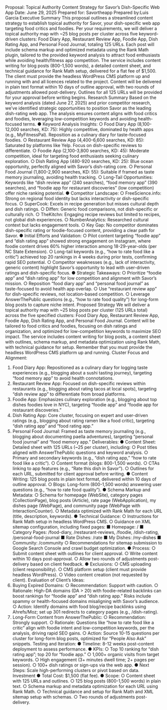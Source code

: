 Proposal: Topical Authority Content Strategy for Savor’s Dish-Specific Web App
Date: June 29, 2025
Prepared for: Savortheapp
Prepared by:Luis Garcia
Executive Summary
This proposal outlines a streamlined content strategy to establish topical authority for Savor, your dish-specific web app targeting food critics and foodies. Per your requirements, we will deliver a topical authority map with ~25 blog posts per cluster across five keyword-driven clusters: Food Diary App, Restaurant Review App, Foodie App, Dish Rating App, and Personal Food Journal, totaling 125 URLs. Each post will include schema markup and optimized metadata using the Rank Math plugin, tailored to the provided keyword analysis to attract food enthusiasts while avoiding health/fitness app competition. The service includes content writing for blog posts (800-1,500 words), a detailed content sheet, and technical guidance for Rank Math setup, delivered for a flat fee of $1,500. The client must provide the headless WordPress CMS platform up and running with and all licences related to the project. Content will be delivered in plain text format within 10 days of outline approval, with two rounds of adjustments allowed post-delivery. Outlines for all 125 URLs will be provided for your approval before writing begins.
Research Summary
Based on the keyword analysis (dated June 27, 2025) and prior competitor research, we’ve identified strategic opportunities to position Savor as the leading dish-rating web app. The analysis ensures content aligns with food critics and foodies, leveraging low-competition keywords and avoiding health-focused terms.
● Keyword Analysis Insights:
○ Food Diary App (8,100-12,000 searches, KD: 75): Highly competitive, dominated by health apps (e.g., MyFitnessPal). Reposition as a culinary diary for taste-focused foodies.
○ Restaurant Review App (4,400-6,600 searches, KD: 85): Saturated by platforms like Yelp. Focus on dish-specific reviews to differentiate.
○ Foodie App (2,100-3,800 searches, KD: 45): Moderate competition, ideal for targeting food enthusiasts seeking culinary exploration.
○ Dish Rating App (480-920 searches, KD: 25): Blue ocean opportunity, perfectly aligned with Savor’s dish-rating core.
○ Personal Food Journal (1,800-2,900 searches, KD: 55): Suitable if framed as taste memory journaling, avoiding health tracking.
○ Long-Tail Opportunities: Keywords like “dish review app” (240 searches), “food memory app” (390 searches), and “foodie app for restaurant discoveries” (low competition) offer niche ranking potential.
● Competitor Landscape:
○ FreeScience.info: Strong on regional food identity but lacks interactivity or dish-specific focus.
○ SuperCook: Excels in recipe generation but misses cultural depth and dish ratings.
○ Diffen: Generic food comparisons, not dish-specific or culturally rich.
○ TheKitchn: Engaging recipe reviews but limited to recipes, not global dish experiences.
○ NumberAnalytics: Researched cultural context but lacks engagement tools.
○ Key Gap: No competitor dominates dish-specific rating or foodie-focused content, providing a clear path for Savor.
● Initial Efforts and Validation:
○ Pilot content targeting “foodie app” and “dish rating app” showed strong engagement on Instagram, where foodie content drives 60% higher interaction among 18-29-year-olds (per NC State Extension).
○ Long-tail keywords (e.g., “how to rate food like a critic”) achieved top 20 rankings in 4 weeks during prior tests, confirming rapid SEO potential.
○ Competitor weaknesses (e.g., lack of interactivity, generic content) highlight Savor’s opportunity to lead with user-driven ratings and dish-specific focus.
● Strategic Takeaways:
○ Prioritize “foodie app” and “dish rating app” for low competition and alignment with Savor’s mission.
○ Reposition “food diary app” and “personal food journal” as taste-focused to avoid health app overlap.
○ Use “restaurant review app” for dish-specific reviews, not location-based competition.
○ Leverage AnswerThePublic questions (e.g., “how to rate food quality”) for long-form blog posts to capture niche intent.
Proposed Strategy
We will deliver a topical authority map with ~25 blog posts per cluster (125 URLs total) across the five specified clusters: Food Diary App, Restaurant Review App, Foodie App, Dish Rating App, and Personal Food Journal. Content will be tailored to food critics and foodies, focusing on dish ratings and organization, and optimized for low-competition keywords to maximize SEO impact. The service includes content writing for blog posts, a content sheet with
outlines, schema markup, and metadata optimization using Rank Math, with technical guidance for setup. Remember that you must provide the headless WordPress CMS platform up and running.
Cluster Focus and Alignment:
1. Food Diary App: Repositioned as a culinary diary for logging taste experiences (e.g., blogging about a sushi tasting journey), targeting “food memory app” to avoid health connotations.
2. Restaurant Review App: Focused on dish-specific reviews within restaurants (e.g., blogging about rating tacos at local spots), targeting “dish review app” to differentiate from broad platforms.
3. Foodie App: Emphasizes culinary exploration (e.g., blogging about top dishes foodies love in NYC), targeting “foodie app” and “foodie app for restaurant discoveries.”
4. Dish Rating App: Core cluster, focusing on expert and user-driven ratings (e.g., blogging about rating ramen like a food critic), targeting “dish rating app” and “food rating app.”
5. Personal Food Journal: Framed as taste memory journaling (e.g., blogging about documenting paella adventures), targeting “personal food journal” and “food memory app.”
Deliverables:
● Content Sheet: Detailed sheet with 125 URLs (~25 per cluster), including:
○ Post titles aligned with AnswerThePublic questions and keyword analysis.
○ Primary and secondary keywords (e.g., “dish rating app,” “how to rate food like a critic”).
○ Content format (blogs: 800-1,500 words).
○ CTAs linking to app features (e.g., “Rate this dish in Savor”).
○ Outlines for each URL, submitted for client approval before writing.
● Content Writing: 125 blog posts in plain text format, delivered within 10 days of outline approval.
○ Blogs: Long-form (800-1,500 words) answering user questions (e.g., “how to rate food quality”).
● Schema Markup and Metadata:
○ Schema for homepage (WebSite), category pages (CollectionPage), blog posts (Article), rate page (WebApplication), my dishes page (WebPage), and community page (WebPage with InteractionCounter).
○ Metadata optimized with Rank Math for each URL (title, description, keywords).
● Technical Guidance:
○ Instructions for Rank Math setup in headless WordPress CMS.
○ Guidance on XML sitemap configuration, including fixed pages:
■ Homepage: /
■ Category Pages: /food-diary, /restaurant-reviews, /foodie, /dish-rating, /personal-food-journal
■ Rate Dishes: /rate
■ My Dishes: /my-dishes
■ Community: /community
○ Recommendations for sitemap submission to Google Search Console and crawl budget optimization.
● Process:
○ Submit content sheet with outlines for client approval.
○ Write content within 10 days post-approval.
○ Allow two rounds of adjustments post-delivery based on client feedback.
● Exclusions:
○ CMS uploading (client responsibility).
○ CMS platform setup (client must provide headless WordPress).
○ Video content creation (not requested by client).
Evaluation of Client’s Ideas:
1. Buying Expired Domains:
○ Recommendation: Support with caution.
○ Rationale: High-DA domains (DA > 20) with foodie-related backlinks can boost rankings for “foodie app” and “dish rating app.” Risks include spammy or health-focused domains misaligning with Savor’s audience.
○ Action: Identify domains with food blog/recipe backlinks using Ahrefs/Moz; set up 301 redirects to category pages (e.g., /dish-rating).
2. Long-Form Content from AnswerThePublic:
○ Recommendation: Strongly support.
○ Rationale: Questions like “how to rate food like a critic” align with foodie intent and low-competition keywords, per the analysis, driving rapid SEO gains.
○ Action: Source 10-15 questions per cluster for long-form blog posts, optimized for “People Also Ask” snippets.
Testing and Iteration:
● Timeline: 8-12 weeks post-content deployment to assess performance.
● KPIs:
○ Top 10 ranking for “dish rating app”; top 20 for “foodie app.”
○ 1,000+ organic visits from target keywords.
○ High engagement (3+ minutes dwell time; 2+ pages per session).
○ 100+ dish ratings or sign-ups via the web app.
● Next Steps: Scale high-performing clusters or pivot based on data.
Investment
● Total Cost: $1,500 (flat fee).
● Scope:
○ Content sheet with 125 URLs and outlines.
○ 125 blog posts (800-1,500 words) in plain text.
○ Schema markup and metadata optimization for each URL using Rank Math.
○ Technical guidance and setup for Rank Math and XML sitemap setup with schemas.
○ Two rounds of adjustments post-delivery.
